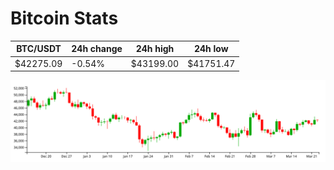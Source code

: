 # Bitcoin Stats

BTC/USDT|24h change|24h high|24h low|
|---|---|---|---|
|$42275.09|-0.54%|$43199.00|$41751.47|

<img src="./chart.svg">
